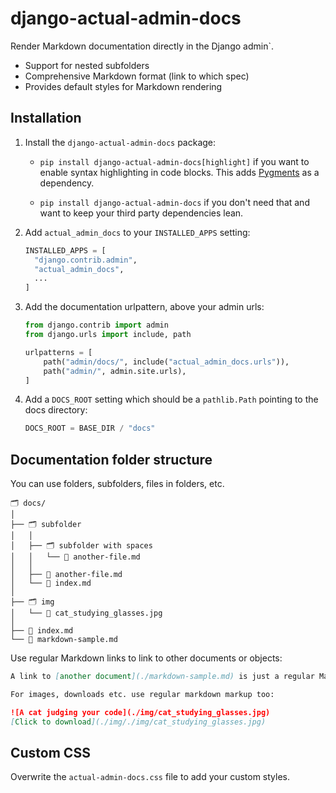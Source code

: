 # django-actual-admin-docs

Render Markdown documentation directly in the Django admin`.

- Support for nested subfolders
- Comprehensive Markdown format (link to which spec)
- Provides default styles for Markdown rendering

## Installation

1. Install the `django-actual-admin-docs` package:

   - `pip install django-actual-admin-docs[highlight]` if you want to enable syntax highlighting in code blocks. This adds [Pygments](https://pygments.org) as a dependency.

   - `pip install django-actual-admin-docs` if you don't need that and want to keep your third party dependencies lean.

2. Add `actual_admin_docs` to your `INSTALLED_APPS` setting:

   ```python 
   INSTALLED_APPS = [
     "django.contrib.admin",
     "actual_admin_docs",
     ...
   ]
   ```
   
3. Add the documentation urlpattern, above your admin urls:

   ```python
   from django.contrib import admin
   from django.urls import include, path
   
   urlpatterns = [
       path("admin/docs/", include("actual_admin_docs.urls")),
       path("admin/", admin.site.urls),
   ]
   ```
4. Add a `DOCS_ROOT` setting which should be a `pathlib.Path` pointing to the docs directory:

   ```python 
   DOCS_ROOT = BASE_DIR / "docs"
   ```

## Documentation folder structure

You can use folders, subfolders, files in folders, etc.

```
🗂 docs/
│
├── 🗂 subfolder   
│   │   
│   ├── 🗂 subfolder with spaces
│   │   └── 📝 another-file.md
│   │ 
│   ├── 📝 another-file.md
│   └── 📝 index.md
│
├── 🗂 img    
│   └── 🌁 cat_studying_glasses.jpg
│
├── 📝 index.md
└── 📝 markdown-sample.md
```

Use regular Markdown links to link to other documents or objects:

```markdown
A link to [another document](./markdown-sample.md) is just a regular Markdown link. Documents in subdirectories [are supported too](./subfolder/another-file.md).

For images, downloads etc. use regular markdown markup too:

![A cat judging your code](./img/cat_studying_glasses.jpg)
[Click to download](./img/./img/cat_studying_glasses.jpg)
```

## Custom CSS

Overwrite the `actual-admin-docs.css` file to add your custom styles.